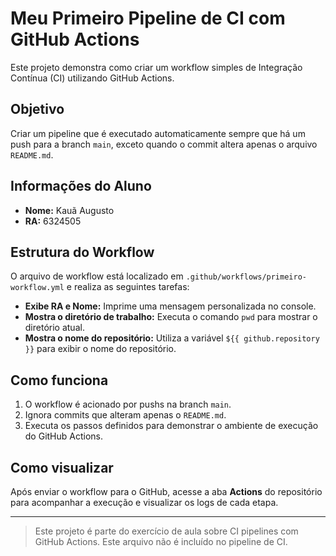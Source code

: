# Meu Primeiro Pipeline de CI com GitHub Actions

Este projeto demonstra como criar um workflow simples de Integração Contínua (CI) utilizando GitHub Actions.

## Objetivo
Criar um pipeline que é executado automaticamente sempre que há um push para a branch `main`, exceto quando o commit altera apenas o arquivo `README.md`.

## Informações do Aluno
- **Nome:** Kauã Augusto
- **RA:** 6324505

## Estrutura do Workflow
O arquivo de workflow está localizado em `.github/workflows/primeiro-workflow.yml` e realiza as seguintes tarefas:

- **Exibe RA e Nome:** Imprime uma mensagem personalizada no console.
- **Mostra o diretório de trabalho:** Executa o comando `pwd` para mostrar o diretório atual.
- **Mostra o nome do repositório:** Utiliza a variável `${{ github.repository }}` para exibir o nome do repositório.

## Como funciona
1. O workflow é acionado por pushs na branch `main`.
2. Ignora commits que alteram apenas o `README.md`.
3. Executa os passos definidos para demonstrar o ambiente de execução do GitHub Actions.

## Como visualizar
Após enviar o workflow para o GitHub, acesse a aba **Actions** do repositório para acompanhar a execução e visualizar os logs de cada etapa.

---

> Este projeto é parte do exercício de aula sobre CI pipelines com GitHub Actions.
> Este arquivo não é incluído no pipeline de CI.
